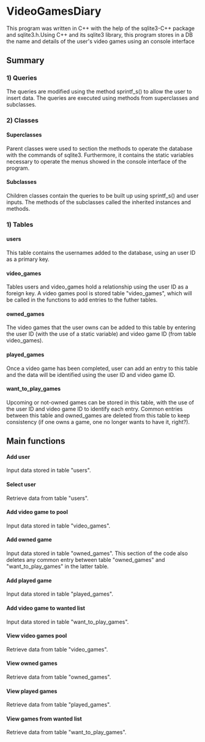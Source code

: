 # VideoGamesDiary

This program was written in C++ with the help of the sqlite3-C++ package and sqlite3.h.Using C++ and its sqlite3 library, this program stores in a DB the name and details of the user's video games using an console interface

## Summary

### 1) Queries

The queries are modified using the method sprintf_s() to allow the user to insert data. The queries are executed using methods from superclasses and subclasses.

### 2) Classes

#### Superclasses
Parent classes were used to section the methods to operate the database with the commands of sqlite3. Furthermore, it contains the static variables necessary to operate the menus showed in the console interface of the program.

#### Subclasses
Children classes contain the queries to be built up using sprintf_s() and user inputs. The methods of the subclasses called the inherited instances and methods.

### 1) Tables

#### users
This table contains the usernames added to the database, using an user ID as a primary key.

#### video_games
Tables users and video_games hold a relationship using the user ID as a foreign key. A video games pool is stored table "video_games", which will be called in the functions to add entries to the futher tables.

#### owned_games
The video games that the user owns can be added to this table by entering the user ID (with the use of a static variable) and video game ID (from table video_games).

#### played_games
Once a video game has been completed, user can add an entry to this table and the data will be identified using the user ID and video game ID.

#### want_to_play_games
Upcoming or not-owned games can be stored in this table, with the use of the user ID and video game ID to identify each entry. Common entries between this table and owned_games are deleted from this table to keep consistency (if one owns a game, one no longer wants to have it, right?).

## Main functions

#### Add user
Input data stored in table "users".
#### Select user
Retrieve data from table "users".
#### Add video game to pool
Input data stored in table "video_games".
#### Add owned game
Input data stored in table "owned_games". This section of the code also deletes any common entry between table "owned_games" and "want_to_play_games" in the latter table.
#### Add played game
Input data stored in table "played_games".
#### Add video game to wanted list
Input data stored in table "want_to_play_games".
#### View video games pool
Retrieve data from table "video_games".
#### View owned games
Retrieve data from table "owned_games".
#### View played games
Retrieve data from table "played_games".
#### View games from wanted list
Retrieve data from table "want_to_play_games".
